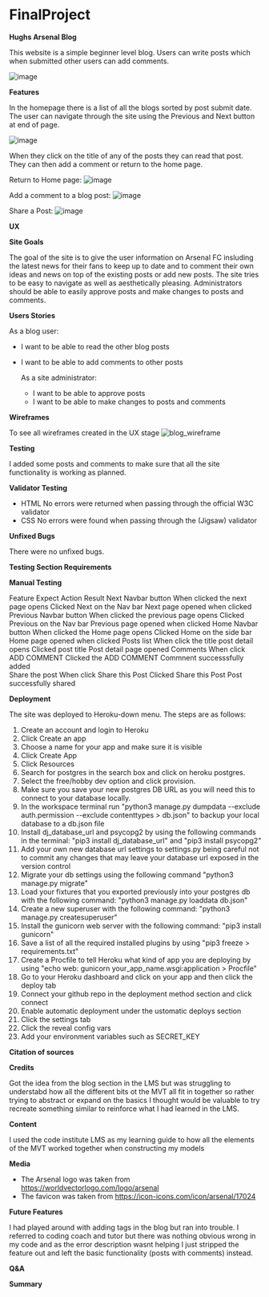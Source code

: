# FinalProject

**Hughs Arsenal Blog**

This website is a simple beginner level blog. Users can write posts which when submitted other users can add comments.

![image](https://github.com/user-attachments/assets/f2a769fc-ac24-49d7-b6fe-50c5e1581dbe)

**Features**

In the homepage there is a list of all the blogs sorted by post submit date. The user can navigate through the site using the Previous and Next button at end of page. 

![image](https://github.com/user-attachments/assets/f6e41334-b76c-4dfc-9850-fb3dd92e004a)

When they click on the title of any of the posts they can read that post. They can then add a comment or return to the home page.

Return to Home page:
![image](https://github.com/user-attachments/assets/888773cf-92f8-4184-8691-8403620648b2)

Add a comment to a blog post:
![image](https://github.com/user-attachments/assets/c4b78515-6481-4d40-8ed3-1e87e7bacbea)

Share a Post:
![image](https://github.com/user-attachments/assets/7d990282-bf1f-4c0e-b74e-eeecf43754ff)


**UX**

**Site Goals**

The goal of the site is to give the user information on Arsenal FC insluding the latest news for their fans to keep up to date and to comment their own ideas and news on top of the existing posts or add new posts. The site tries to be easy to navigate as well as aesthetically pleasing. Administrators should be able to easily approve posts and make changes to posts and comments.

**Users Stories**

As a blog user:

* I want to be able to read the other blog posts
* I want to be able to add comments to other posts

  As a site administrator:

  * I want to be able to approve posts
  * I want to be able to make changes to posts and comments

**Wireframes**

To see all wireframes created in the UX stage
![blog_wireframe](https://github.com/user-attachments/assets/71b5a7c6-93db-47d2-b453-6e68c1429815)



**Testing**

I added some posts and comments to make sure that all the site functionality is working as planned.

**Validator Testing**

* HTML
No errors were returned when passing through the official W3C validator
* CSS
No errors were found when passing through the (Jigsaw) validator

**Unfixed Bugs**

There were no unfixed bugs.

**Testing Section Requirements**

**Manual Testing**

Feature                    Expect                                 Action                             Result
Next Navbar button        When clicked the next page opens        Clicked Next on the Nav bar        Next page opened when clicked
Previous Navbar button    When clicked the previous page opens    Clicked Previous on the Nav bar    Previous page opened when clicked
Home Navbar button        When clicked the Home page opens        Clicked Home on the side bar       Home page opened when clicked
Posts list                When click the title post detail opens  Clicked post title                 Post detail page opened
Comments                  When click ADD COMMENT                  Clicked the ADD COMMENT            Commnent successsfully added        
Share the post            When click Share this Post              Clicked Share this Post            Post successfully shared

**Deployment**

The site was deployed to Heroku-down menu. The steps are as follows:
1. Create an account and login to Heroku
2. Click Create an app
3. Choose a name for your app and make sure it is visible
4. Click Create App
5. Click Resources
6. Search for postgres in the search box and click on heroku postgres.
7. Select the free/hobby dev option and click provision.
8. Make sure you save your new postgres DB URL as you will need this to connect to your database locally.
9. In the workspace terminal run "python3 manage.py dumpdata --exclude auth.permission --exclude contenttypes > db.json" to backup your local database  to a db.json file
10. Install dj_database_url and psycopg2 by using the following commands in the terminal: "pip3 install dj_database_url" and "pip3 install psycopg2"
11. Add your own new database url settings to settings.py being careful not to commit any changes that may leave your database url exposed in the version control
12. Migrate your db settings using the following command "python3 manage.py migrate"
13. Load your fixtures that you exported previously into your postgres db with the following command: "python3 manage.py loaddata db.json"
14. Create a new superuser with the following command: "python3 manage.py createsuperuser"
15. Install the gunicorn web server with the following command: "pip3 install gunicorn"
16. Save a list of all the required installed plugins by using "pip3 freeze > requirements.txt"
17. Create a Procfile to tell Heroku what kind of app you are deploying by using "echo web: gunicorn your_app_name.wsgi:application > Procfile"
18. Go to your Heroku dashboard and click on your app and then click the deploy tab
19. Connect your github repo in the deployment method section and click connect
20. Enable automatic deployment under the ustomatic deploys section
21. Click the settings tab
22. Click the reveal config vars
23. Add your environment variables such as SECRET_KEY 

**Citation of sources**

**Credits**

Got the idea from the blog section in the LMS but was struggling to understabd how all the different bits ot the MVT all fit in together so rather trying to abstract or expand on the basics I thought would be valuable to try recreate something similar to reinforce what I had learned in the LMS.

**Content**

I used the code institute LMS as my learning guide to how all the elements of the MVT worked together when constructing my models

**Media**

- The Arsenal logo was taken from https://worldvectorlogo.com/logo/arsenal
- The favicon was taken from https://icon-icons.com/icon/arsenal/17024

**Future Features**

I had played around with adding tags in the blog but ran into trouble. I referred to coding coach and tutor but there was nothing obvious wrong in my code and as the error description wasnt helping I just stripped the feature out and left the basic functionality (posts with comments) instead.

**Q&A**


**Summary**
